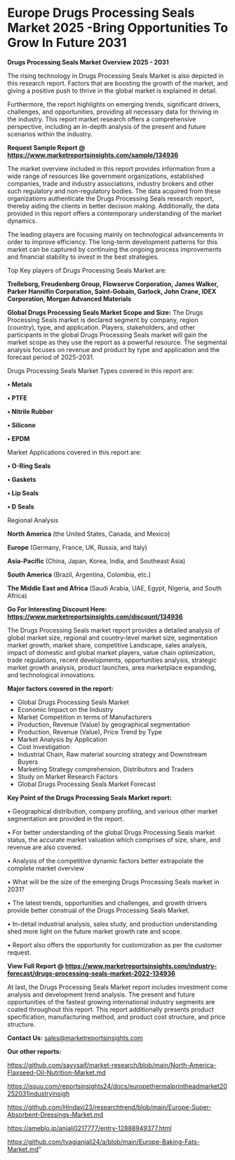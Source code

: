 # Europe Drugs Processing Seals Market 2025 -Bring Opportunities To Grow In Future 2031

<Strong> Drugs Processing Seals Market Overview 2025 - 2031</strong>

The rising technology in Drugs Processing Seals Market is also depicted in this research report. Factors that are boosting the growth of the market, and giving a positive push to thrive in the global market is explained in detail.

Furthermore, the report highlights on emerging trends, significant drivers, challenges, and opportunities, providing all necessary data for thriving in the industry. This report market research offers a comprehensive perspective, including an in-depth analysis of the present and future scenarios within the industry.

<strong>Request Sample Report @ <a href=https://www.marketreportsinsights.com/sample/134936>https://www.marketreportsinsights.com/sample/134936</a></strong>

The market overview included in this report provides information from a wide range of resources like government organizations, established companies, trade and industry associations, industry brokers and other such regulatory and non-regulatory bodies. The data acquired from these organizations authenticate the Drugs Processing Seals research report, thereby aiding the clients in better decision making. Additionally, the data provided in this report offers a contemporary understanding of the market dynamics.

The leading players are focusing mainly on technological advancements in order to improve efficiency. The long-term development patterns for this market can be captured by continuing the ongoing process improvements and financial stability to invest in the best strategies.

Top Key players of Drugs Processing Seals Market are:

<strong>Trelleborg, Freudenberg Group, Flowserve Corporation, James Walker, Parker Hannifin Corporation, Saint-Gobain, Garlock, John Crane, IDEX Corporation, Morgan Advanced Materials</strong>

<strong><b>Global Drugs Processing Seals Market Scope and Size:</b></strong>
The Drugs Processing Seals market is declared segment by company, region (country), type, and application. Players, stakeholders, and other participants in the global Drugs Processing Seals market will gain the market scope as they use the report as a powerful resource. The segmental analysis focuses on revenue and product by type and application and the forecast period of 2025-2031.

Drugs Processing Seals Market Types covered in this report are:

<strong>• Metals

• PTFE

• Nitrile Rubber

• Silicone

• EPDM</strong>

Market Applications covered in this report are:

<strong>• O-Ring Seals

• Gaskets

• Lip Seals

• D Seals</strong> 

Regional Analysis

<strong>North America</strong> (the United States, Canada, and Mexico)

<strong>Europe</strong> (Germany, France, UK, Russia, and Italy)

<strong>Asia-Pacific</strong> (China, Japan, Korea, India, and Southeast Asia)

<strong>South America</strong> (Brazil, Argentina, Colombia, etc.)

<strong>The Middle East and Africa</strong> (Saudi Arabia, UAE, Egypt, Nigeria, and South Africa)

<strong>Go For Interesting Discount Here: <a href=https://www.marketreportsinsights.com/discount/134936>https://www.marketreportsinsights.com/discount/134936</a></strong>

The Drugs Processing Seals market report provides a detailed analysis of global market size, regional and country-level market size, segmentation market growth, market share, competitive Landscape, sales analysis, impact of domestic and global market players, value chain optimization, trade regulations, recent developments, opportunities analysis, strategic market growth analysis, product launches, area marketplace expanding, and technological innovations.

<strong><b>Major factors covered in the report:</b></strong>
<ul>
  <li>Global Drugs Processing Seals Market </li>
  <li>Economic Impact on the Industry</li>
  <li>Market Competition in terms of Manufacturers</li>
  <li>Production, Revenue (Value) by geographical segmentation</li>
  <li>Production, Revenue (Value), Price Trend by Type</li>
  <li>Market Analysis by Application</li>
  <li>Cost Investigation</li>
  <li>Industrial Chain, Raw material sourcing strategy and Downstream Buyers</li>
  <li>Marketing Strategy comprehension, Distributors and Traders</li>
  <li>Study on Market Research Factors</li>
  <li>Global Drugs Processing Seals Market Forecast</li>
</ul>

<strong><b>Key Point of the Drugs Processing Seals Market report:</b></strong>

• Geographical distribution, company profiling, and various other market segmentation are provided in the report.

• For better understanding of the global Drugs Processing Seals market status, the accurate market valuation which comprises of size, share, and revenue are also covered.

• Analysis of the competitive dynamic factors better extrapolate the complete market overview

• What will be the size of the emerging Drugs Processing Seals market in 2031?

• The latest trends, opportunities and challenges, and growth drivers provide better construal of the Drugs Processing Seals Market.

• In-detail industrial analysis, sales study, and production understanding shed more light on the future market growth rate and scope.

• Report also offers the opportunity for customization as per the customer request.

<strong><b>View Full Report @ <a href=https://www.marketreportsinsights.com/industry-forecast/drugs-processing-seals-market-2022-134936>https://www.marketreportsinsights.com/industry-forecast/drugs-processing-seals-market-2022-134936</a></b></strong>


At last, the Drugs Processing Seals Market report includes investment come analysis and development trend analysis. The present and future opportunities of the fastest growing international industry segments are coated throughout this report. This report additionally presents product specification, manufacturing method, and product cost structure, and price structure.

<strong>Contact Us:</strong>
sales@marketreportsinsights.com

<strong>Our other reports:</strong>

<a href=https://github.com/sayysaif/market-research/blob/main/North-America-Flaxseed-Oil-Nutrition-Market.md>https://github.com/sayysaif/market-research/blob/main/North-America-Flaxseed-Oil-Nutrition-Market.md</a>

<a href=https://issuu.com/reportsinsights24/docs/europethermalprintheadmarket20252031industryinsigh>https://issuu.com/reportsinsights24/docs/europethermalprintheadmarket20252031industryinsigh</a>

<a href=https://github.com/Hindavi23/researchtrend/blob/main/Europe-Super-Absorbent-Dressings-Market.md>https://github.com/Hindavi23/researchtrend/blob/main/Europe-Super-Absorbent-Dressings-Market.md</a>

<a href=https://ameblo.jp/anjali0217777/entry-12888949377.html>https://ameblo.jp/anjali0217777/entry-12888949377.html</a>

<a href=https://github.com/tyagianjali24/a/blob/main/Europe-Baking-Fats-Market.md>https://github.com/tyagianjali24/a/blob/main/Europe-Baking-Fats-Market.md</a>"
